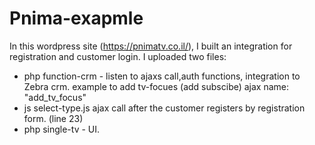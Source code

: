 # Pnima-exapmle

In this wordpress site (https://pnimatv.co.il/),
I built an integration for registration and customer login.
I uploaded two files:

* php  function-crm - listen to ajaxs call,auth functions, integration to Zebra crm.
example to add tv-focues (add subscibe)
ajax name: "add_tv_focus"
* js select-type.js ajax call after the customer registers by registration form. (line 23)
* php single-tv - UI.
